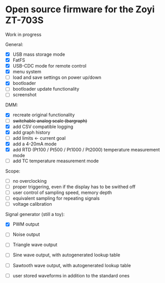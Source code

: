 # Open source firmware for the Zoyi ZT-703S

Work in progress

General:
- [X] USB mass storage mode
- [X] FatFS
- [X] USB-CDC mode for remote control
- [X] menu system
- [ ] load and save settings on power up/down
- [X] bootloader
- [ ] bootloader update functionality
- [ ] screenshot

DMM:
- [X] recreate original functionality
- [ ] ~~switchable analog scale (bargraph)~~
- [X] add CSV compatible logging
- [X] add graph history
- [ ] add limits <- current goal
- [X] add a 4-20mA mode
- [X] add RTD (Pt100 / Pt500 / Pt1000 / Pt2000) temperature measurement mode
- [ ] add TC temperature measurement mode

Scope:
- [ ] no overclocking
- [ ] proper triggering, even if the display has to be swithed off
- [ ] user control of sampling speed, memory depth
- [ ] equivalent sampling for repeating signals
- [ ] voltage calibration

Signal generator (still a toy):
- [X] PWM output
- [ ] Noise output
- [ ] Triangle wave output
- [ ] Sine wave output, with autogenerated lookup table
- [ ] Sawtooth wave output, with autogenerated lookup table
- [ ] user stored waveforms in addition to the standard ones

